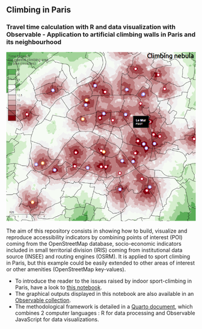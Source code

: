 ## Climbing in Paris 
### Travel time calculation with R and data visualization with Observable - Application to artificial climbing walls in Paris and its neighbourhood

![](fig_readme.PNG)

The aim of this repository consists in showing how to build, visualize and reproduce accessibility indicators by combining points of interest (POI) coming from the OpenStreetMap database, socio-economic indicators included in small territorial division (IRIS) coming from institutional data source (INSEE) and routing engines (OSRM). It is applied to sport climbing in Paris, but this example could be easily extended to other areas of interest or other amenities (OpenStreetMap key-values).

- To introduce the reader to the issues raised by indoor sport-climbing in Paris, have a look to [this notebook](https://observablehq.com/@rysebaert/forewords?collection=@rysebaert/climbing_paris).
- The graphical outputs displayed in this notebook are also available in an [Observable collection](https://observablehq.com/collection/@rysebaert/climbing_paris).
- The methodological framework is detailed in a [Quarto document](https://rysebaert.github.io/climbing_paris/), which combines 2 computer languages : R for data processing and Observable JavaScript for data visualizations. 

